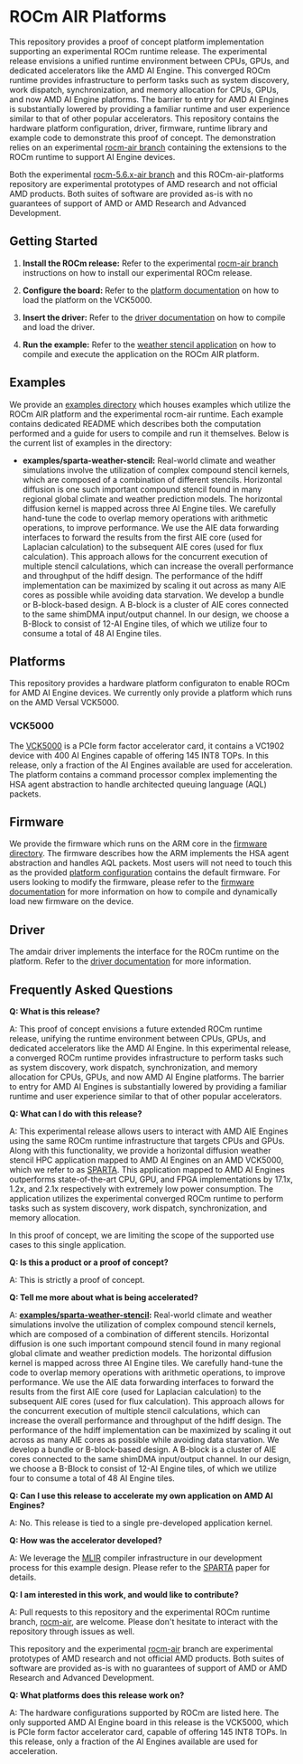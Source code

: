 # ROCm AIR Platforms

This repository provides a proof of concept platform implementation supporting an experimental ROCm runtime release. The experimental release envisions a unified runtime environment between CPUs, GPUs, and dedicated accelerators like the AMD AI Engine. This converged ROCm runtime provides infrastructure to perform tasks such as system discovery, work dispatch, synchronization, and memory allocation for CPUs, GPUs, and now AMD AI Engine platforms. The barrier to entry for AMD AI Engines is substantially lowered by providing a familiar runtime and user experience similar to that of other popular accelerators. This repository contains the hardware platform configuration, driver, firmware, runtime library and example code to demonstrate this proof of concept. The demonstration relies on an experimental [rocm-air branch](https://github.com/RadeonOpenCompute/ROCR-Runtime/tree/experimental/rocm-5.6.x-air) containing the extensions to the ROCm runtime to support AI Engine devices. 

Both the experimental [rocm-5.6.x-air branch](https://github.com/RadeonOpenCompute/ROCR-Runtime/tree/experimental/rocm-5.6.x-air) and this ROCm-air-platforms repository are experimental prototypes of AMD research and not official AMD products. Both suites of software are provided as-is with no guarantees of support of AMD or AMD Research and Advanced Development.

## Getting Started

1. **Install the ROCm release:** Refer to the experimental [rocm-air branch](https://github.com/RadeonOpenCompute/ROCR-Runtime/tree/experimental/rocm-5.6.x-air) instructions on how to install our experimental ROCm release.
   
2. **Configure the board:** Refer to the [platform documentation](platform/vck5000) on how to load the platform on the VCK5000.
   
3. **Insert the driver:** Refer to the [driver documentation](driver) on how to compile and load the driver.
   
4. **Run the example:** Refer to the [weather stencil application](examples/sparta-weather-stencil) on how to compile and execute the application on the ROCm AIR platform.

## Examples

We provide an [examples directory](examples) which houses examples which utilize the ROCm AIR platform and the experimental rocm-air runtime. Each example contains dedicated README which describes both the computation performed and a guide for users to compile and run it themselves. Below is the current list of examples in the directory: 

* **examples/sparta-weather-stencil:** Real-world climate and weather simulations involve the utilization of complex compound stencil kernels, which are composed of a combination of different stencils. Horizontal diffusion is one such important compound stencil found in many regional global climate and weather prediction models. The horizontal diffusion kernel is mapped across three AI Engine tiles. We carefully hand-tune the code to overlap memory operations with arithmetic operations, to improve performance. We use the AIE data forwarding interfaces to forward the results from the first AIE core (used for Laplacian calculation) to the subsequent AIE cores (used for flux calculation). This approach allows for the concurrent execution of multiple stencil calculations, which can increase the overall performance and throughput of the hdiff design.  The performance of the hdiff implementation can be maximized by scaling it out across as many AIE cores as possible while avoiding data starvation. We develop a bundle or B-block-based design. A B-block is a cluster of AIE cores connected to the same shimDMA input/output channel. In our design, we choose a B-Block to consist of 12-AI Engine tiles, of which we utilize four to consume a total of 48 AI Engine tiles. 

## Platforms

This repository provides a hardware platform configuraton to enable ROCm for AMD AI Engine devices. We currently only provide a platform which runs on the AMD Versal VCK5000.  

### VCK5000 

The [VCK5000](https://www.xilinx.com/products/boards-and-kits/vck5000.html) is a PCIe form factor accelerator card, it contains a VC1902 device with 400 AI Engines capable of offering 145 INT8 TOPs.  In this release, only a fraction of the AI Engines available are used for acceleration. The platform contains a command processor complex implementing the HSA agent abstraction to handle architected queuing language (AQL) packets. 

## Firmware

We provide the firmware which runs on the ARM core in the [firmware directory](firmware). The firmware describes how the ARM implements the HSA agent abstraction and handles AQL packets. Most users will not need to touch this as the provided [platform configuration](platforms/vck5000) contains the default firmware. For users looking to modify the firmware, please refer to the [firmware documentation](firmware) for more information on how to compile and dynamically load new firmware on the device. 

## Driver 

The amdair driver implements the interface for the ROCm runtime on the platform. Refer to the [driver documentation](driver) for more information.

## Frequently Asked Questions

**Q: What is this release?**

A: This proof of concept envisions a future extended ROCm runtime release, unifying the runtime environment between CPUs, GPUs, and dedicated accelerators like the AMD AI Engine. In this experimental release, a converged ROCm runtime provides infrastructure to perform tasks such as system discovery, work dispatch, synchronization, and memory allocation for CPUs, GPUs, and now AMD AI Engine platforms. The barrier to entry for AMD AI Engines is substantially lowered by providing a familiar runtime and user experience similar to that of other popular accelerators.

**Q: What can I do with this release?**

A: This experimental release allows users to interact with AMD AIE Engines using the same ROCm runtime infrastructure that targets CPUs and GPUs. Along with this functionality, we provide a horizontal diffusion weather stencil HPC application mapped to AMD AI Engines on an AMD VCK5000, which we refer to as [SPARTA](https://arxiv.org/pdf/2303.03509.pdf). This application mapped to AMD AI Engines outperforms state-of-the-art CPU, GPU, and FPGA implementations by 17.1x, 1.2x, and 2.1x respectively with extremely low power consumption. The application utilizes the experimental converged ROCm runtime to perform tasks such as system discovery, work dispatch, synchronization, and memory allocation.

In this proof of concept, we are limiting the scope of the supported use cases to this single application.

**Q: Is this a product or a proof of concept?**

A: This is strictly a proof of concept.

**Q: Tell me more about what is being accelerated?**

A: **[examples/sparta-weather-stencil](examples/sparta-weather-stencil):** Real-world climate and weather simulations involve the utilization of complex compound stencil kernels, which are composed of a combination of different stencils. Horizontal diffusion is one such important compound stencil found in many regional global climate and weather prediction models. The horizontal diffusion kernel is mapped across three AI Engine tiles. We carefully hand-tune the code to overlap memory operations with arithmetic operations, to improve performance. We use the AIE data forwarding interfaces to forward the results from the first AIE core (used for Laplacian calculation) to the subsequent AIE cores (used for flux calculation). This approach allows for the concurrent execution of multiple stencil calculations, which can increase the overall performance and throughput of the hdiff design.  The performance of the hdiff implementation can be maximized by scaling it out across as many AIE cores as possible while avoiding data starvation. We develop a bundle or B-block-based design. A B-block is a cluster of AIE cores connected to the same shimDMA input/output channel. In our design, we choose a B-Block to consist of 12-AI Engine tiles, of which we utilize four to consume a total of 48 AI Engine tiles. 

**Q: Can I use this release to accelerate my own application on AMD AI Engines?**

A: No.  This release is tied to a single pre-developed application kernel.

**Q: How was the accelerator developed?**

A: We leverage the [MLIR](https://mlir.llvm.org) compiler infrastructure in our development process for this example design. Please refer to the [SPARTA](https://arxiv.org/pdf/2303.03509.pdf) paper for details. 

**Q: I am interested in this work, and would like to contribute?**

A: Pull requests to this repository and the experimental ROCm runtime branch, [rocm-air](https://github.com/RadeonOpenCompute/ROCR-Runtime/tree/experimental/rocm-5.6.x-air), are welcome. Please don't hesitate to interact with the repository through issues as well. 

This repository and the experimental [rocm-air](https://github.com/RadeonOpenCompute/ROCR-Runtime/tree/experimental/rocm-5.6.x-air) branch are experimental prototypes of AMD research and not official AMD products. Both suites of software are provided as-is with no guarantees of support of AMD or AMD Research and Advanced Development.

**Q: What platforms does this release work on?**

A: The hardware configurations supported by ROCm are listed here.  The only supported AMD AI Engine board in this release is the VCK5000, which is PCIe form factor accelerator card, capable of offering 145 INT8 TOPs. In this release, only a fraction of the AI Engines available are used for acceleration.
